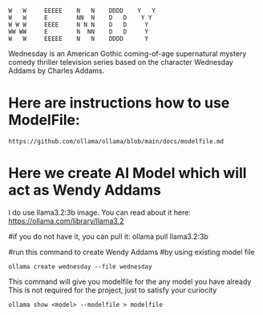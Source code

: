     W   W     EEEEE    N   N    DDDD    Y   Y
    W   W     E        NN  N    D   D    Y Y
    W W W     EEEE     N N N    D   D     Y
    WW WW     E        N  NN    D   D     Y
    W   W     EEEEE    N   N    DDDD      Y

Wednesday is an American Gothic coming-of-age supernatural mystery comedy 
thriller television series based on the character Wednesday Addams 
by Charles Addams.

# Here are instructions how to use ModelFile:

    https://github.com/ollama/ollama/blob/main/docs/modelfile.md

# Here we create AI Model which will act as Wendy Addams
 
I do use llama3.2:3b image. You can read about it here:
    https://ollama.com/library/llama3.2 

#if you do not have it, you can pull it:
    ollama pull llama3.2:3b

#run this command to create Wendy Addams
#by using existing model file

    ollama create wednesday --file wednesday

This command will give you modelfile for the any model you have already
This is not required for the project, just to satisfy your curiocity

    ollama show <model> --modelfile > modelfile

